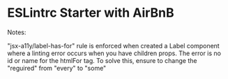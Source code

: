 # ESLintrc Starter with AirBnB

Notes:

"jsx-a11y/label-has-for" rule is enforced when created a Label component where a linting error occurs when you have children props.  The error is no id or name for the htmlFor tag.  To solve this, ensure to change the "reguired" from "every" to "some"  